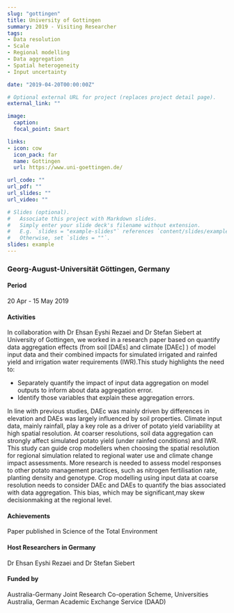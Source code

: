 ```yaml
---
slug: "gottingen"
title: University of Gottingen
summary: 2019 - Visiting Researcher
tags:
- Data resolution
- Scale
- Regional modelling
- Data aggregation
- Spatial heterogeneity
- Input uncertainty

date: "2019-04-20T00:00:00Z"

# Optional external URL for project (replaces project detail page).
external_link: ""

image:
  caption: 
  focal_point: Smart

links:
- icon: cow
  icon_pack: far
  name: Gottingen
  url: https://www.uni-goettingen.de/

url_code: ""
url_pdf: ""
url_slides: ""
url_video: ""

# Slides (optional).
#   Associate this project with Markdown slides.
#   Simply enter your slide deck's filename without extension.
#   E.g. `slides = "example-slides"` references `content/slides/example-slides.md`.
#   Otherwise, set `slides = ""`.
slides: example
---
```


### Georg-August-Universität Göttingen, Germany

#### Period
20 Apr - 15 May 2019

#### Activities

In collaboration with Dr Ehsan Eyshi Rezaei and Dr Stefan Siebert at University of Gottingen, we worked in a research paper based on quantify data aggregation effects (from soil [DAEs] and climate [DAEc] ) of model input data and their combined impacts for simulated irrigated and rainfed yield and irrigation water requirements (IWR).This study highlights the need to:

* Separately quantify the impact of input data aggregation on model outputs to inform about data aggregation error.
* Identify those variables that explain these aggregation errors.

In line with previous studies, DAEc was mainly driven by differences in elevation and DAEs was largely influenced by soil properties. Climate input data, mainly rainfall, play a key role as a driver of potato yield variability at high spatial resolution. At coarser resolutions, soil data aggregation can strongly affect simulated potato yield (under rainfed conditions) and IWR. This study can guide crop modellers when choosing the spatial resolution for regional simulation related to regional water use and climate change impact assessments. More research is needed to assess model responses to other potato management practices, such as nitrogen fertilisation rate, planting density and genotype. Crop modelling using input data at coarse resolution needs to consider DAEc and DAEs to quantify the bias associated with data aggregation. This bias, which may be significant,may skew decisionmaking at the regional level.

#### Achievements

Paper published in Science of the Total Environment

#### Host Researchers in Germany
Dr Ehsan Eyshi Rezaei and Dr Stefan Siebert

#### Funded by
Australia-Germany Joint Research Co-operation Scheme, Universities Australia, German Academic Exchange Service (DAAD)